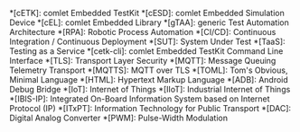*[cETK]: comlet Embedded TestKit
*[cESD]: comlet Embedded Simulation Device
*[cEL]: comlet Embedded Library
*[gTAA]: generic Test Automation Architecture
*[RPA]: Robotic Process Automation
*[CI/CD]: Continuous Integration / Continuous Deployment
*[SUT]: System Under Test
*[TaaS]: Testing as a Service
*[cetk-cli]: comlet Embedded TestKit Command Line Interface
*[TLS]: Transport Layer Security
*[MQTT]: Message Queuing Telemetry Transport
*[MQTTS]: MQTT over TLS
*[TOML]: Tom's Obvious, Minimal Language
*[HTML]: Hypertext Markup Language
*[ADB]: Android Debug Bridge
*[IoT]: Internet of Things
*[IIoT]: Industrial Internet of Things
*[IBIS-IP]: Integrated On-Board Information System based on Internet Protocol (IP)
*[ITxPT]: Information Technology for Public Transport
*[DAC]: Digital Analog Converter
*[PWM]: Pulse-Width Modulation